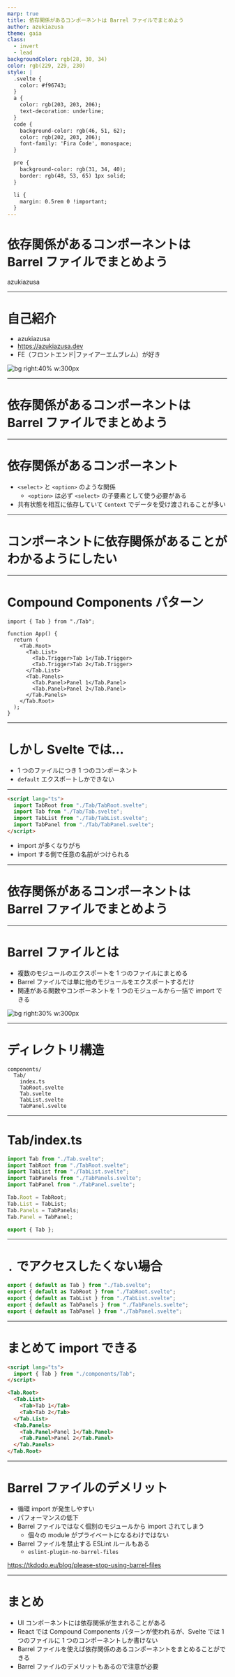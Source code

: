 ```yaml
---
marp: true
title: 依存関係があるコンポーネントは Barrel ファイルでまとめよう
author: azukiazusa
theme: gaia
class:
  - invert
  - lead
backgroundColor: rgb(28, 30, 34)
color: rgb(229, 229, 230)
style: |
  .svelte {
    color: #f96743;
  }
  a {
    color: rgb(203, 203, 206);
    text-decoration: underline;
  }
  code {
    background-color: rgb(46, 51, 62);
    color: rgb(202, 203, 206);
    font-family: 'Fira Code', monospace;
  }

  pre {
    background-color: rgb(31, 34, 40);
    border: rgb(48, 53, 65) 1px solid;
  }

  li {
    margin: 0.5rem 0 !important;
  }
---
```


# 依存関係があるコンポーネントは Barrel ファイルでまとめよう

azukiazusa

<!-- それでは、依存関係があるコンポーネントは Barrel ファイルでまとめようというタイトルで発表いたします。 -->

---

# 自己紹介

- azukiazusa
- https://azukiazusa.dev
- FE（フロントエンド|ファイアーエムブレム）が好き

![bg right:40% w:300px](./images/azukiazusa.png)

<!-- はじめに簡単に自己紹介です。普段 azukiazusa という名前で活動していています。azukiazusa.dev というブログを運営して、このブログSvelte で作っていて、Svelte 歴は 4 年ほどになります。好きなものはフロントエンドとファイアーエムブレムです。 -->

---

# <span class="svelte">依存関係があるコンポーネント</span>は Barrel ファイルでまとめよう

<!-- さて、タイトルは「依存関係があるコンポーネントは Barrel ファイルでまとめよう」ということでした。まずは依存関係があるコンポーネントとは何かについて話していきたいと思います。 -->

---

# 依存関係があるコンポーネント

- `<select>` と `<option>` のような関係
  - `<option>` は必ず `<select>` の子要素として使う必要がある
- 共有状態を相互に依存していて `Context` でデータを受け渡されることが多い

<!-- 依存関係のあるコンポーネントの代表例として、`<select>` と `<option>` の関係があります。`<option>` は必ず `<select>` の子要素として使う必要があります。また `<select>` 要素自身も自身だけだと役割を果たせないため、`<option>` 要素が存在することを前提としています。 -->

<!-- このような関係性は UI コンポーネントを作る際にも時折見られて、`Context` を通じで状態た相互に依存しているという設計になることが多いです。-->

---

# コンポーネントに依存関係があることがわかるようにしたい

<!-- このような依存関係があるコンポーネントを作る際には、その使用者が依存関係があることを理解しやすいようにしたいところです。 -->

---

# Compound Components パターン

```tsx
import { Tab } from "./Tab";

function App() {
  return (
    <Tab.Root>
      <Tab.List>
        <Tab.Trigger>Tab 1</Tab.Trigger>
        <Tab.Trigger>Tab 2</Tab.Trigger>
      </Tab.List>
      <Tab.Panels>
        <Tab.Panel>Panel 1</Tab.Panel>
        <Tab.Panel>Panel 2</Tab.Panel>
      </Tab.Panels>
    </Tab.Root>
  );
}
```

<!-- React の世界では Compound Components パターンが使われることがあります。コンポーネントのオブジェクトのプロパティとして子コンポーネントを持たせることで、依存関係があることを明示的に示すことができます。 -->

---

# しかし Svelte では...

- 1 つのファイルにつき 1 つのコンポーネント
- `default` エクスポートしかできない

<!-- しかし Svelte では 1 つのファイルにつき 1 つのコンポーネントしか書けないため、Compound Components パターンをそのまま使うことはできません。 -->

---

```html
<script lang="ts">
  import TabRoot from "./Tab/TabRoot.svelte";
  import Tab from "./Tab/Tab.svelte";
  import TabList from "./Tab/TabList.svelte";
  import TabPanel from "./Tab/TabPanel.svelte";
</script>
```

- import が多くなりがち
- import する側で任意の名前がつけられる

<!-- そのため、依存関係があるコンポーネントを使う際には、import が多くなりがちで、import する側で任意の名前がつけられるため、依存関係があることがわかりにくいという問題があります。 -->

---

# 依存関係があるコンポーネントは <span class="svelte">Barrel ファイル</span>でまとめよう

<!-- そこでタイトルにある Barrel ファイルが有効に働きます。 -->

---

# Barrel ファイルとは

- 複数のモジュールのエクスポートを 1 つのファイルにまとめる
- Barrel ファイルでは単に他のモジュールをエクスポートするだけ
- 関連がある関数やコンポーネントを 1 つのモジュールから一括で import できる

![bg right:30% w:300px](./images/barrel.png)

<!-- Barrel ファイルとは、複数のモジュールのエクスポートを 1 つのファイルにまとめることです。モジュールの利用者は関連がある関数やコンポーネントを 1 つのモジュールから一括で import できるようになります。 -->

---

# ディレクトリ構造

```plaintext
components/
  Tab/
    index.ts
    TabRoot.svelte
    Tab.svelte
    TabList.svelte
    TabPanel.svelte
```

<!-- ディレクトリ構造はこのようになります。index.ts は import する際に省略できるため Barrel ファイルとしてよく使われます。 -->

---

# Tab/index.ts

```ts
import Tab from "./Tab.svelte";
import TabRoot from "./TabRoot.svelte";
import TabList from "./TabList.svelte";
import TabPanels from "./TabPanels.svelte";
import TabPanel from "./TabPanel.svelte";

Tab.Root = TabRoot;
Tab.List = TabList;
Tab.Panels = TabPanels;
Tab.Panel = TabPanel;

export { Tab };
```

<!-- Barrel ファイルの中身はこのようになります。Svelte コンポーネントをそれぞれ import して、`Tab` というオブジェクトにプロパティとして追加しています。最後に `Tab` をエクスポートしています。 -->

---

# `.` でアクセスしたくない場合

```ts
export { default as Tab } from "./Tab.svelte";
export { default as TabRoot } from "./TabRoot.svelte";
export { default as TabList } from "./TabList.svelte";
export { default as TabPanels } from "./TabPanels.svelte";
export { default as TabPanel } from "./TabPanel.svelte";
```

<!-- `.` でアクセスしたくない場合でも、このように 1 つのファイルに纏められるというメリットがあります。 -->

---

# まとめて import できる

```html
<script lang="ts">
  import { Tab } from "./components/Tab";
</script>

<Tab.Root>
  <Tab.List>
    <Tab>Tab 1</Tab>
    <Tab>Tab 2</Tab>
  </Tab.List>
  <Tab.Panels>
    <Tab.Panel>Panel 1</Tab.Panel>
    <Tab.Panel>Panel 2</Tab.Panel>
  </Tab.Panels>
</Tab.Root>
```

<!-- 実際の使用例はこのようになります。`Tab` というオブジェクトを import して、それぞれのコンポーネントを使うことができます。 -->

---

# Barrel ファイルのデメリット

- 循環 import が発生しやすい
- パフォーマンスの低下
- Barrel ファイルではなく個別のモジュールから import されてしまう
  - 個々の module がプライベートになるわけではない
- Barrel ファイルを禁止する ESLint ルールもある
  - `eslint-plugin-no-barrel-files`

https://tkdodo.eu/blog/please-stop-using-barrel-files

<!-- しかし Barrel ファイルにはいくつかのデメリットがある点も注意が必要です。Barrel ファイルは循環 import が発生しやすくなったり、パフォーマンスの低下の原因にもなることがあります。また運用方針がうまく定まっていないと、Barrel ファイルを使わないで個別のモジュールから import されて、設計上の混乱を招く可能性があります。 -->

<!-- Barrel ファイルのデメリットは広く知られているため、ESLint プラグインには Barrel ファイルを禁止するルールも存在します。 -->

<!-- Barrel ファイルのデメリットを理解したうえで、それを上回るメリットがある場合に Barrel ファイルを使うことが重要でしょう。 -->

---

# まとめ

- UI コンポーネントには依存関係が生まれることがある
- React では Compound Components パターンが使われるが、Svelte では 1 つのファイルに 1 つのコンポーネントしか書けない
- Barrel ファイルを使えば依存関係のあるコンポーネントをまとめることができる
- Barrel ファイルのデメリットもあるので注意が必要

<!-- それではこの発表のまとめです。UI コンポーネントを作る際には依存関係が生まれることがあるため、その依存関係を明示的に示すことが重要です。React では Compound Components パターンが使われることがありますが、Svelte では 1 つのファイルに 1 つのコンポーネントしか書けないため、Barrel ファイルを使うことで依存関係のあるコンポーネントをまとめることができます。Barrel ファイルを使う際にはデメリットもあるため、よく理解した上で使うことが重要です。 -->
